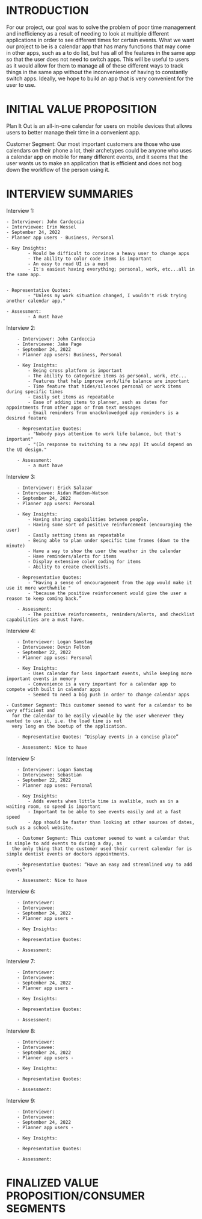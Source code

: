 INTRODUCTION
============
For our project, our goal was to solve the problem of poor time management and inefficiency as a result of needing to look at multiple different applications in order to see different times for certain events. What we want our project to be is a calendar app that has many functions that may come in other apps, such as a to do list, but has all of the features in the same app so that the user does not need to switch apps. This will be useful to users as it would allow for them to manage all of these different ways to track things in the same app without the inconvenience of having to constantly switch apps. Ideally, we hope to build an app that is very convenient for the user to use. 

INITIAL VALUE PROPOSITION
=========================
Plan It Out is an all-in-one calendar for users on mobile devices that allows users to better manage their time in a convenient app. 

Customer Segment: Our most important customers are those who use calendars on their phone a lot, their archetypes could be anyone who uses a calendar app on mobile for many different events, and it seems that the user wants us to make an application that is efficient and does not bog down the workflow of the person using it. 

INTERVIEW SUMMARIES
===================

Interview 1:

	- Interviewer: John Cardeccia
	- Interviewee: Erin Wessel
	- September 24, 2022
	- Planner app users - Business, Personal

	- Key Insights:
			- Would be difficult to convince a heavy user to change apps
			- The ability to color code items is important
			- An easy to read UI is a must
			- It's easiest having everything; personal, work, etc...all in the same app.


	- Representative Quotes:
			- "Unless my work situation changed, I wouldn't risk trying another calendar app."

	- Assessment:
			- A must have

Interview 2:

        - Interviewer: John Cardeccia
        - Interviewee: Jake Page
        - September 24, 2022
        - Planner app users: Business, Personal

        - Key Insights:
			- Being cross platform is important
			- The ability to categorize items as personal, work, etc...
			- Features that help improve work/life balance are important
			- Time feature that hides/silences personal or work items during specific times
			- Easily set items as repeatable
			- Ease of adding items to planner, such as dates for appointments from other apps or from text messages
			- Email reminders from unacknlowedged app reminders is a desired feature

        - Representative Quotes:
			- "Nobody pays attention to work life balance, but that's important"
			- "(In response to switching to a new app) It would depend on the UI design."

        - Assessment:
			- a must have 

Interview 3:

        - Interviewer: Erick Salazar
        - Interviewee: Aidan Madden-Watson
        - September 24, 2022
        - Planner app users: Personal 

        - Key Insights:
			- Having sharing capabilities between people.
			- Having some sort of positive reinforcement (encouraging the user)
			- Easily setting items as repeatable
			- Being able to plan under specific time frames (down to the minute)
			- Have a way to show the user the weather in the calendar
			- Have reminders/alerts for items
			- Display extensive color coding for items
			- Ability to create checklists.

        - Representative Quotes:
			- “Having a sense of encouragement from the app would make it use it more worthwhile "
			- "because the positive reinforcement would give the user a reason to keep coming back.”

        - Assessment:
			- The positive reinforcements, reminders/alerts, and checklist capabilities are a must have.

Interview 4:

        - Interviewer: Logan Samstag
        - Interviewee: Devin Felton 
        - September 22, 2022
        - Planner app uses: Personal

        - Key Insights:
			- Uses calendar for less important events, while keeping more important events in memory 
			- Convenience is a very important for a calendar app to compete with built in calendar apps
			- Seemed to need a big push in order to change calendar apps
			
	- Customer Segment: This customer seemed to want for a calendar to be very efficient and 
	  for the calendar to be easily viewable by the user whenever they wanted to use it, i.e. the load time is not 
	  very long on the bootup of the application. 

        - Representative Quotes: “Display events in a concise place”

        - Assessment: Nice to have 

Interview 5:

        - Interviewer: Logan Samstag
        - Interviewee: Sebastian 
        - September 22, 2022
        - Planner app uses: Personal 

        - Key Insights:
			- Adds events when little time is avalible, such as in a waiting room, so speed is important 
			- Important to be able to see events easily and at a fast speed 
			- App should be faster than looking at other sources of dates, such as a school website. 
			
        - Customer Segment: This customer seemed to want a calendar that is simple to add events to during a day, as 
	  the only thing that the customer used their current calendar for is simple dentist events or doctors appointments. 
	  
        - Representative Quotes: “Have an easy and streamlined way to add events”

        - Assessment: Nice to have 

Interview 6:

        - Interviewer: 
        - Interviewee:
        - September 24, 2022
        - Planner app users - 

        - Key Insights:

        - Representative Quotes:

        - Assessment:

Interview 7:

        - Interviewer: 
        - Interviewee:
        - September 24, 2022
        - Planner app users -

        - Key Insights:

        - Representative Quotes:

        - Assessment:

Interview 8:

        - Interviewer:
        - Interviewee:
        - September 24, 2022
        - Planner app users -

        - Key Insights:

        - Representative Quotes:

        - Assessment:

Interview 9:

        - Interviewer:
        - Interviewee:
        - September 24, 2022
        - Planner app users -

        - Key Insights:

        - Representative Quotes:

        - Assessment:

FINALIZED VALUE PROPOSITION/CONSUMER SEGMENTS
=============================================

